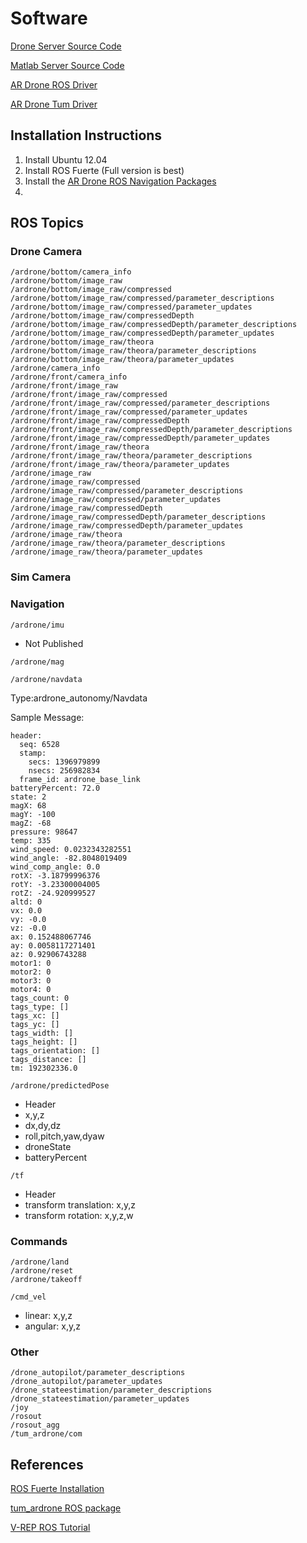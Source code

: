 # Software #

[Drone Server Source Code](https://github.com/dgitz/icarus_drone_server)

[Matlab Server Source Code](https://github.com/dgitz/icarus_support)

[AR Drone ROS Driver](https://github.com/AutonomyLab/ardrone_autonomy)

[AR Drone Tum Driver](https://github.com/tum-vision/tum_ardrone)

## Installation Instructions ##
  1. Install Ubuntu 12.04
  1. Install ROS Fuerte (Full version is best)
  1. Install the [AR Drone ROS Navigation Packages](http://wiki.ros.org/tum_ardrone)
  1. 

## ROS Topics ##
### Drone Camera ###
```
/ardrone/bottom/camera_info
/ardrone/bottom/image_raw
/ardrone/bottom/image_raw/compressed
/ardrone/bottom/image_raw/compressed/parameter_descriptions
/ardrone/bottom/image_raw/compressed/parameter_updates
/ardrone/bottom/image_raw/compressedDepth
/ardrone/bottom/image_raw/compressedDepth/parameter_descriptions
/ardrone/bottom/image_raw/compressedDepth/parameter_updates
/ardrone/bottom/image_raw/theora
/ardrone/bottom/image_raw/theora/parameter_descriptions
/ardrone/bottom/image_raw/theora/parameter_updates
/ardrone/camera_info
/ardrone/front/camera_info
/ardrone/front/image_raw
/ardrone/front/image_raw/compressed
/ardrone/front/image_raw/compressed/parameter_descriptions
/ardrone/front/image_raw/compressed/parameter_updates
/ardrone/front/image_raw/compressedDepth
/ardrone/front/image_raw/compressedDepth/parameter_descriptions
/ardrone/front/image_raw/compressedDepth/parameter_updates
/ardrone/front/image_raw/theora
/ardrone/front/image_raw/theora/parameter_descriptions
/ardrone/front/image_raw/theora/parameter_updates
/ardrone/image_raw
/ardrone/image_raw/compressed
/ardrone/image_raw/compressed/parameter_descriptions
/ardrone/image_raw/compressed/parameter_updates
/ardrone/image_raw/compressedDepth
/ardrone/image_raw/compressedDepth/parameter_descriptions
/ardrone/image_raw/compressedDepth/parameter_updates
/ardrone/image_raw/theora
/ardrone/image_raw/theora/parameter_descriptions
/ardrone/image_raw/theora/parameter_updates
```
### Sim Camera ###

### Navigation ###
```
/ardrone/imu
```

  * Not Published

```
/ardrone/mag
```

```
/ardrone/navdata
```
Type:ardrone\_autonomy/Navdata

Sample Message:
```
header: 
  seq: 6528
  stamp: 
    secs: 1396979899
    nsecs: 256982834
  frame_id: ardrone_base_link
batteryPercent: 72.0
state: 2
magX: 68
magY: -100
magZ: -68
pressure: 98647
temp: 335
wind_speed: 0.0232343282551
wind_angle: -82.8048019409
wind_comp_angle: 0.0
rotX: -3.18799996376
rotY: -3.23300004005
rotZ: -24.920999527
altd: 0
vx: 0.0
vy: -0.0
vz: -0.0
ax: 0.152488067746
ay: 0.0058117271401
az: 0.92906743288
motor1: 0
motor2: 0
motor3: 0
motor4: 0
tags_count: 0
tags_type: []
tags_xc: []
tags_yc: []
tags_width: []
tags_height: []
tags_orientation: []
tags_distance: []
tm: 192302336.0
```
```
/ardrone/predictedPose
```

  * Header
  * x,y,z
  * dx,dy,dz
  * roll,pitch,yaw,dyaw
  * droneState
  * batteryPercent

```
/tf
```

  * Header
  * transform translation: x,y,z
  * transform rotation: x,y,z,w
### Commands ###
```
/ardrone/land
/ardrone/reset
/ardrone/takeoff
```

```
/cmd_vel
```

  * linear: x,y,z
  * angular: x,y,z

### Other ###
```
/drone_autopilot/parameter_descriptions
/drone_autopilot/parameter_updates
/drone_stateestimation/parameter_descriptions
/drone_stateestimation/parameter_updates
/joy
/rosout
/rosout_agg
/tum_ardrone/com
```


## References ##
[ROS Fuerte Installation](http://wiki.ros.org/fuerte/Installation/Ubuntu)

[tum\_ardrone ROS package](http://wiki.ros.org/tum_ardrone)

[V-REP ROS Tutorial](http://www.coppeliarobotics.com/helpFiles/en/rosTutorial.htm)